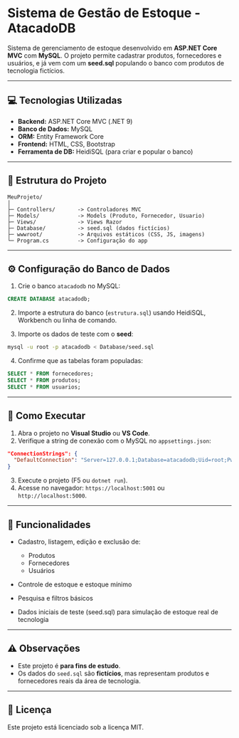 # Sistema de Gestão de Estoque - AtacadoDB

Sistema de gerenciamento de estoque desenvolvido em **ASP.NET Core MVC** com **MySQL**. O projeto permite cadastrar produtos, fornecedores e usuários, e já vem com um **seed.sql** populando o banco com produtos de tecnologia fictícios.

---

## 💻 Tecnologias Utilizadas

* **Backend:** ASP.NET Core MVC (.NET 9)
* **Banco de Dados:** MySQL
* **ORM:** Entity Framework Core
* **Frontend:** HTML, CSS, Bootstrap
* **Ferramenta de DB:** HeidiSQL (para criar e popular o banco)

---

## 📂 Estrutura do Projeto

```
MeuProjeto/
│
├─ Controllers/       -> Controladores MVC
├─ Models/            -> Models (Produto, Fornecedor, Usuario)
├─ Views/             -> Views Razor
├─ Database/          -> seed.sql (dados fictícios)
├─ wwwroot/           -> Arquivos estáticos (CSS, JS, imagens)
└─ Program.cs         -> Configuração do app
```

---

## ⚙️ Configuração do Banco de Dados

1. Crie o banco `atacadodb` no MySQL:

```sql
CREATE DATABASE atacadodb;
```

2. Importe a estrutura do banco (`estrutura.sql`) usando HeidiSQL, Workbench ou linha de comando.

3. Importe os dados de teste com o **seed**:

```bash
mysql -u root -p atacadodb < Database/seed.sql
```

4. Confirme que as tabelas foram populadas:

```sql
SELECT * FROM fornecedores;
SELECT * FROM produtos;
SELECT * FROM usuarios;
```

---

## 🚀 Como Executar

1. Abra o projeto no **Visual Studio** ou **VS Code**.
2. Verifique a string de conexão com o MySQL no `appsettings.json`:

```json
"ConnectionStrings": {
  "DefaultConnection": "Server=127.0.0.1;Database=atacadodb;Uid=root;Pwd=sua_senha;"
}
```

3. Execute o projeto (F5 ou `dotnet run`).
4. Acesse no navegador: `https://localhost:5001` ou `http://localhost:5000`.

---

## 📌 Funcionalidades

* Cadastro, listagem, edição e exclusão de:

  * Produtos
  * Fornecedores
  * Usuários
* Controle de estoque e estoque mínimo
* Pesquisa e filtros básicos
* Dados iniciais de teste (seed.sql) para simulação de estoque real de tecnologia

---

## ⚠️ Observações

* Este projeto é **para fins de estudo**.
* Os dados do `seed.sql` são **fictícios**, mas representam produtos e fornecedores reais da área de tecnologia.

---

## 📄 Licença

Este projeto está licenciado sob a licença MIT.
